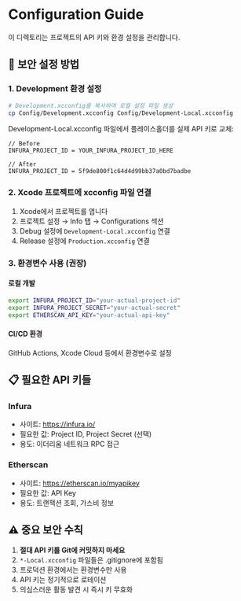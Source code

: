 # Configuration Guide

이 디렉토리는 프로젝트의 API 키와 환경 설정을 관리합니다.

## 🔐 보안 설정 방법

### 1. Development 환경 설정

```bash
# Development.xcconfig를 복사하여 로컬 설정 파일 생성
cp Config/Development.xcconfig Config/Development-Local.xcconfig
```

Development-Local.xcconfig 파일에서 플레이스홀더를 실제 API 키로 교체:

```
// Before
INFURA_PROJECT_ID = YOUR_INFURA_PROJECT_ID_HERE

// After  
INFURA_PROJECT_ID = 5f9de800f1c64d4d99bb37a0bd7badbe
```

### 2. Xcode 프로젝트에 xcconfig 파일 연결

1. Xcode에서 프로젝트를 엽니다
2. 프로젝트 설정 → Info 탭 → Configurations 섹션
3. Debug 설정에 `Development-Local.xcconfig` 연결
4. Release 설정에 `Production.xcconfig` 연결

### 3. 환경변수 사용 (권장)

#### 로컬 개발
```bash
export INFURA_PROJECT_ID="your-actual-project-id"
export INFURA_PROJECT_SECRET="your-actual-secret"
export ETHERSCAN_API_KEY="your-actual-api-key"
```

#### CI/CD 환경
GitHub Actions, Xcode Cloud 등에서 환경변수로 설정

## 📋 필요한 API 키들

### Infura
- 사이트: https://infura.io/
- 필요한 값: Project ID, Project Secret (선택)
- 용도: 이더리움 네트워크 RPC 접근

### Etherscan  
- 사이트: https://etherscan.io/myapikey
- 필요한 값: API Key
- 용도: 트랜잭션 조회, 가스비 정보

## ⚠️ 중요 보안 수칙

1. **절대 API 키를 Git에 커밋하지 마세요**
2. `*-Local.xcconfig` 파일들은 .gitignore에 포함됨
3. 프로덕션 환경에서는 환경변수만 사용
4. API 키는 정기적으로 로테이션
5. 의심스러운 활동 발견 시 즉시 키 무효화